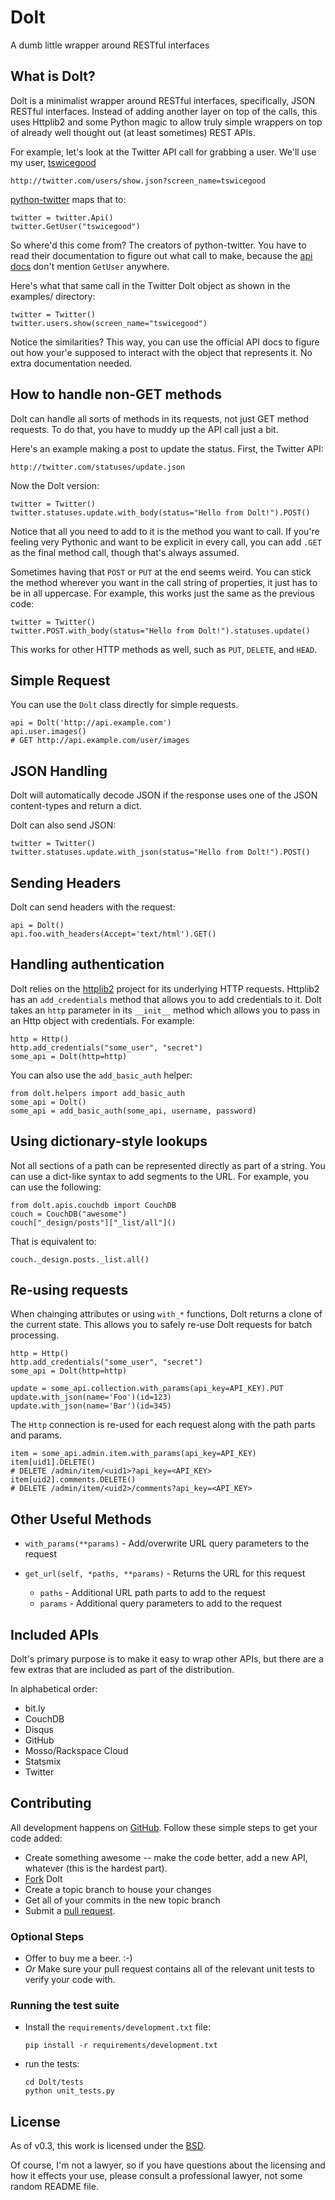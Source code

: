 Dolt
====
A dumb little wrapper around RESTful interfaces

What is Dolt?
-------------
Dolt is a minimalist wrapper around RESTful interfaces, specifically, JSON
RESTful interfaces.  Instead of adding another layer on top of the calls, this
uses Httplib2 and some Python magic to allow truly simple wrappers on top of
already well thought out (at least sometimes) REST APIs.

For example, let's look at the Twitter API call for grabbing a user.  We'll
use my user, [tswicegood][1]

    http://twitter.com/users/show.json?screen_name=tswicegood

[python-twitter][python-twitter] maps that to:

    twitter = twitter.Api()
    twitter.GetUser("tswicegood")

So where'd this come from?  The creators of python-twitter.  You have to read
their documentation to figure out what call to make, because the [api
docs][api-docs] don't mention `GetUser` anywhere.

Here's what that same call in the Twitter Dolt object as shown in the examples/
directory:

    twitter = Twitter()
    twitter.users.show(screen_name="tswicegood")

Notice the similarities?  This way, you can use the official API docs to figure
out how your'e supposed to interact with the object that represents it.  No extra
documentation needed.


How to handle non-GET methods
-----------------------------
Dolt can handle all sorts of methods in its requests, not just GET method
requests.  To do that, you have to muddy up the API call just a bit.

Here's an example making a post to update the status.  First, the Twitter
API:

    http://twitter.com/statuses/update.json

Now the Dolt version:

    twitter = Twitter()
    twitter.statuses.update.with_body(status="Hello from Dolt!").POST()

Notice that all you need to add to it is the method you want to call.  If
you're feeling very Pythonic and want to be explicit in every call, you can add
`.GET` as the final method call, though that's always assumed.

Sometimes having that `POST` or `PUT` at the end seems weird.  You can stick
the method wherever you want in the call string of properties, it just has to
be in all uppercase.  For example, this works just the same as the previous
code:

    twitter = Twitter()
    twitter.POST.with_body(status="Hello from Dolt!").statuses.update()

This works for other HTTP methods as well, such as `PUT`, `DELETE`, and `HEAD`.

Simple Request
--------------
You can use the `Dolt` class directly for simple requests.

    api = Dolt('http://api.example.com')
    api.user.images()
    # GET http://api.example.com/user/images

JSON Handling
-------------
Dolt will automatically decode JSON if the response uses one of the JSON
content-types and return a dict.

Dolt can also send JSON:

    twitter = Twitter()
    twitter.statuses.update.with_json(status="Hello from Dolt!").POST()

Sending Headers
---------------
Dolt can send headers with the request:

    api = Dolt()
    api.foo.with_headers(Accept='text/html').GET()

Handling authentication
-----------------------
Dolt relies on the [httplib2][httplib2] project for its underlying HTTP
requests.  Httplib2 has an `add_credentials` method that allows you to add
credentials to it.  Dolt takes an `http` parameter in its `__init__` method
which allows you to pass in an Http object with credentials.  For example:

    http = Http()
    http.add_credentials("some_user", "secret")
    some_api = Dolt(http=http)

You can also use the `add_basic_auth` helper:

    from dolt.helpers import add_basic_auth
    some_api = Dolt()
    some_api = add_basic_auth(some_api, username, password)

Using dictionary-style lookups
------------------------------
Not all sections of a path can be represented directly as part of a string.
You can use a dict-like syntax to add segments to the URL.  For example, you
can use the following:

    from dolt.apis.couchdb import CouchDB
    couch = CouchDB("awesome")
    couch["_design/posts"]["_list/all"]()

That is equivalent to:

    couch._design.posts._list.all()

Re-using requests
-----------------
When chainging attributes or using `with_*` functions, Dolt returns a clone of
the current state. This allows you to safely re-use Dolt requests for batch
processing.

    http = Http()
    http.add_credentials("some_user", "secret")
    some_api = Dolt(http=http)

    update = some_api.collection.with_params(api_key=API_KEY).PUT
    update.with_json(name='Foo')(id=123)
    update.with_json(name='Bar')(id=345)

The `Http` connection is re-used for each request along with the path parts 
and params.

    item = some_api.admin.item.with_params(api_key=API_KEY)
    item[uid1].DELETE()
    # DELETE /admin/item/<uid1>?api_key=<API_KEY>
    item[uid2].comments.DELETE()
    # DELETE /admin/item/<uid2>/comments?api_key=<API_KEY>

Other Useful Methods
--------------------

* `with_params(**params)` - Add/overwrite URL query parameters to the request
* `get_url(self, *paths, **params)` - Returns the URL for this request

    * `paths` - Additional URL path parts to add to the request
    * `params` - Additional query parameters to add to the request


Included APIs
-------------
Dolt's primary purpose is to make it easy to wrap other APIs, but there are a
few extras that are included as part of the distribution.

In alphabetical order:

* bit.ly
* CouchDB
* Disqus
* GitHub
* Mosso/Rackspace Cloud
* Statsmix
* Twitter


Contributing
------------
All development happens on [GitHub][main].  Follow these simple steps to get
your code added:

* Create something awesome -- make the code better, add a new API, whatever
  (this is the hardest part).
* [Fork][] Dolt
* Create a topic branch to house your changes
* Get all of your commits in the new topic branch
* Submit a [pull request][].

### Optional Steps
* Offer to buy me a beer. :-)
* *Or* Make sure your pull request contains all of the relevant unit tests to
  verify your code with.

### Running the test suite

* Install the `requirements/development.txt` file:

      pip install -r requirements/development.txt

* run the tests:

      cd Dolt/tests
      python unit_tests.py

License
-------
As of v0.3, this work is licensed under the [BSD][].

Of course, I'm not a lawyer, so if you have questions about the licensing and
how it effects your use, please consult a professional lawyer, not some random
README file.



[1]: http://twitter.com/tswicegood
[python-twitter]: http://code.google.com/p/python-twitter/
[api-docs]: http://apiwiki.twitter.com/Twitter-API-Documentation
[httplib2]: http://code.google.com/p/httplib2/
[BSD]: http://opensource.org/licenses/bsd-license.php
[main]: http://github.com/tswicegood/Dolt/
[Fork]: http://help.github.com/forking/
[pull request]: http://help.github.com/pull-requests/
